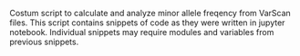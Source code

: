 Costum script to calculate and analyze minor allele freqency from VarScan files.
This script contains snippets of code as they were written in jupyter notebook.
Individual snippets may require modules and variables from previous snippets.
